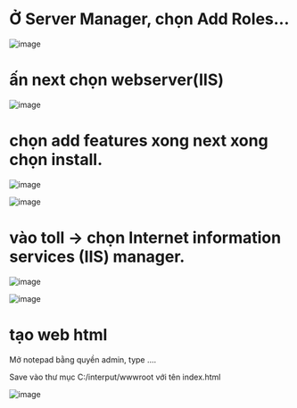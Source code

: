 # Ở Server Manager, chọn Add Roles...

![image](https://user-images.githubusercontent.com/95491130/182282011-62455e29-52af-4df2-b39b-c88268c0f643.png)

# ấn next chọn webserver(IIS)

![image](https://user-images.githubusercontent.com/95491130/182282250-3de68054-c793-4139-b1d3-a3cf67b60176.png)

# chọn add features xong next xong chọn install.

![image](https://user-images.githubusercontent.com/95491130/182282373-01db70a4-73a8-42e6-a759-ff3c4d82c2f3.png)

![image](https://user-images.githubusercontent.com/95491130/182282497-f279e5f9-9886-4b45-a7c4-6bc20073b25b.png)

# vào toll -> chọn Internet information services (IIS) manager.

![image](https://user-images.githubusercontent.com/95491130/182567684-5a5fca9c-91c9-4190-8172-9582ef7c261d.png)

![image](https://user-images.githubusercontent.com/95491130/182574400-598df75e-3208-47a9-8549-fffd70e30304.png)

# tạo web html 

Mở notepad bằng quyền admin, type ....

  Save vào thư mục C:/interput/wwwroot với tên index.html

![image](https://user-images.githubusercontent.com/95491130/182575698-12c0b581-3080-411a-ac3d-b6de0d963026.png)
